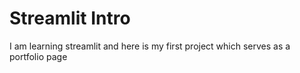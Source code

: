 # Streamlit Intro

I am learning streamlit and here is my first project which serves as a portfolio page